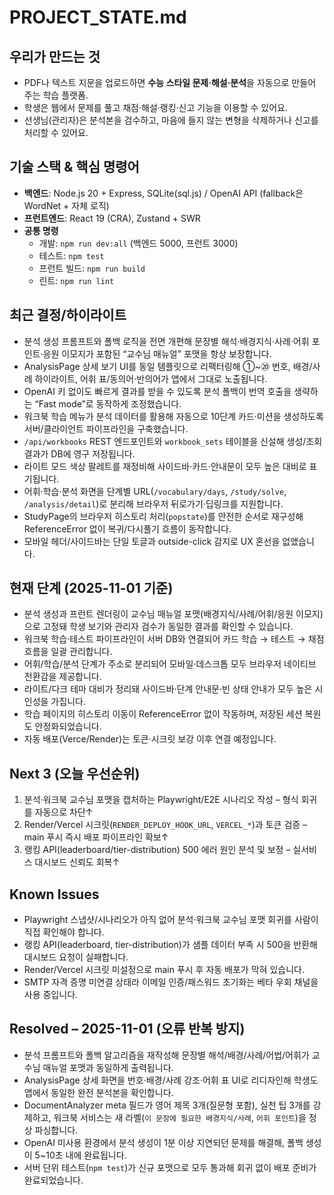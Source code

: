 # PROJECT_STATE.md

## 우리가 만드는 것
- PDF나 텍스트 지문을 업로드하면 **수능 스타일 문제·해설·분석**을 자동으로 만들어 주는 학습 플랫폼.
- 학생은 웹에서 문제를 풀고 채점·해설·랭킹·신고 기능을 이용할 수 있어요.
- 선생님(관리자)은 분석본을 검수하고, 마음에 들지 않는 변형을 삭제하거나 신고를 처리할 수 있어요.

## 기술 스택 & 핵심 명령어
- **백엔드**: Node.js 20 + Express, SQLite(sql.js) / OpenAI API (fallback은 WordNet + 자체 로직)
- **프런트엔드**: React 19 (CRA), Zustand + SWR
- **공통 명령**
  - 개발: `npm run dev:all` (백엔드 5000, 프런트 3000)
  - 테스트: `npm test`
  - 프런트 빌드: `npm run build`
  - 린트: `npm run lint`

## 최근 결정/하이라이트
- 분석 생성 프롬프트와 폴백 로직을 전면 개편해 문장별 해석·배경지식·사례·어휘 포인트·응원 이모지가 포함된 “교수님 매뉴얼” 포맷을 항상 보장합니다.
- AnalysisPage 상세 보기 UI를 동일 템플릿으로 리팩터링해 ①~⑳ 번호, 배경/사례 하이라이트, 어휘 표/동의어·반의어가 앱에서 그대로 노출됩니다.
- OpenAI 키 없이도 빠르게 결과를 받을 수 있도록 분석 폴백이 번역 호출을 생략하는 “Fast mode”로 동작하게 조정했습니다.
- 워크북 학습 메뉴가 분석 데이터를 활용해 자동으로 10단계 카드·미션을 생성하도록 서버/클라이언트 파이프라인을 구축했습니다.
- `/api/workbooks` REST 엔드포인트와 `workbook_sets` 테이블을 신설해 생성/조회 결과가 DB에 영구 저장됩니다.
- 라이트 모드 색상 팔레트를 재정비해 사이드바·카드·안내문이 모두 높은 대비로 표기됩니다.
- 어휘·학습·분석 화면을 단계별 URL(`/vocabulary/days`, `/study/solve`, `/analysis/detail`)로 분리해 브라우저 뒤로가기·딥링크를 지원합니다.
- StudyPage의 브라우저 히스토리 처리(`popstate`)를 안전한 순서로 재구성해 ReferenceError 없이 복귀/다시풀기 흐름이 동작합니다.
- 모바일 헤더/사이드바는 단일 토글과 outside-click 감지로 UX 혼선을 없앴습니다.

## 현재 단계 (2025-11-01 기준)
- 분석 생성과 프런트 렌더링이 교수님 매뉴얼 포맷(배경지식/사례/어휘/응원 이모지)으로 고정돼 학생 보기와 관리자 검수가 동일한 결과를 확인할 수 있습니다.
- 워크북 학습·테스트 파이프라인이 서버 DB와 연결되어 카드 학습 → 테스트 → 채점 흐름을 일괄 관리합니다.
- 어휘/학습/분석 단계가 주소로 분리되어 모바일·데스크톱 모두 브라우저 네이티브 전환감을 제공합니다.
- 라이트/다크 테마 대비가 정리돼 사이드바·단계 안내문·빈 상태 안내가 모두 높은 시인성을 가집니다.
- 학습 페이지의 히스토리 이동이 ReferenceError 없이 작동하며, 저장된 세션 복원도 안정화되었습니다.
- 자동 배포(Verce/Render)는 토큰·시크릿 보강 이후 연결 예정입니다.

## Next 3 (오늘 우선순위)
1. 분석·워크북 교수님 포맷을 캡처하는 Playwright/E2E 시나리오 작성 – 형식 회귀를 자동으로 차단↑
2. Render/Vercel 시크릿(`RENDER_DEPLOY_HOOK_URL`, `VERCEL_*`)과 토큰 검증 – main 푸시 즉시 배포 파이프라인 확보↑
3. 랭킹 API(leaderboard/tier-distribution) 500 에러 원인 분석 및 보정 – 실서비스 대시보드 신뢰도 회복↑

## Known Issues
- Playwright 스냅샷/시나리오가 아직 없어 분석·워크북 교수님 포맷 회귀를 사람이 직접 확인해야 합니다.
- 랭킹 API(leaderboard, tier-distribution)가 샘플 데이터 부족 시 500을 반환해 대시보드 요청이 실패합니다.
- Render/Vercel 시크릿 미설정으로 main 푸시 후 자동 배포가 막혀 있습니다.
- SMTP 자격 증명 미연결 상태라 이메일 인증/패스워드 초기화는 베타 우회 채널을 사용 중입니다.

## Resolved – 2025-11-01 (오류 반복 방지)
- 분석 프롬프트와 폴백 알고리즘을 재작성해 문장별 해석/배경/사례/어법/어휘가 교수님 매뉴얼 포맷과 동일하게 출력됩니다.
- AnalysisPage 상세 화면을 번호·배경/사례 강조·어휘 표 UI로 리디자인해 학생도 앱에서 동일한 완전 분석본을 확인합니다.
- DocumentAnalyzer meta 필드가 영어 제목 3개(질문형 포함), 실천 팁 3개를 강제하고, 워크북 서비스는 새 라벨(`이 문장에 필요한 배경지식/사례`, `어휘 포인트`)을 정상 파싱합니다.
- OpenAI 미사용 환경에서 분석 생성이 1분 이상 지연되던 문제를 해결해, 폴백 생성이 5~10초 내에 완료됩니다.
- 서버 단위 테스트(`npm test`)가 신규 포맷으로 모두 통과해 회귀 없이 배포 준비가 완료되었습니다.
